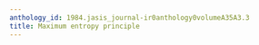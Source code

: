 ```yaml
---
anthology_id: 1984.jasis_journal-ir0anthology0volumeA35A3.3
title: Maximum entropy principle
---
```

